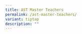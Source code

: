 ```yaml
---
title: AST Master Teachers
permalink: /ast-master-teachers/
variant: tiptap
description: ""
---
```

